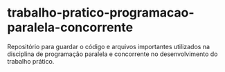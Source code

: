 # trabalho-pratico-programacao-paralela-concorrente
Repositório para guardar o código e arquivos importantes utilizados na disciplina de programação paralela e concorrente no desenvolvimento do trabalho prático.
